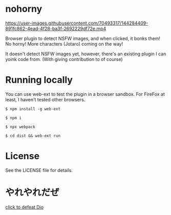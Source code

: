 # nohorny

https://user-images.githubusercontent.com/70493317/144284409-891fc862-4ead-4f28-ba3f-2692229df72e.mp4

Browser plugin to detect NSFW images, and when clicked, it bonks them! No horny!
More characters (Jotaro) coming on the way!

It doesn't detect NSFW images yet, however, there's an existing plugin I can yoink code from. (With giving contribution to of course)


# Running locally

You can use web-ext to test the plugin in a browser sandbox.
For FireFox at least, I haven't tested other browsers.

`$ npm install -g web-ext`

`$ npm i`

`$ npx webpack`

`$ cd dist && web-ext run`

# License 

See the LICENSE file for details.


# やれやれだぜ

[click to defeat Dio](https://www.youtube.com/watch?v=q_OhgBAqR6s)
